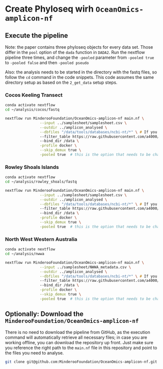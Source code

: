 # Create Phyloseq wirh `OceanOmics-amplicon-nf`


## Execute the pipeline

Note: the paper contains three phyloseq objects for every data set. Those differ in the `pool` option of the `dada` function in `DADA2`. Run the nextflow pipeline three times, and change the `-pooled` parameter from `-pooled true` to `-pooled false` and then `-pooled pseudo`

Also: the analysis needs to be started in the directory with the fastq files, so follow the `cd` command in the code snippets. This code assumes the same directory setup as based on the `2_get_data` setup steps.

### Cocos Keeling Transect   

```zsh
conda activate nextflow
cd ~/analysis/cocos/fastq

nextflow run MinderooFoundation/OceanOmics-amplicon-nf main.nf \
                --input ../samplesheet/samplesheet.csv \
                --outdir ../amplicon_analysed \
                --dbfiles "/data/tools/databases/ncbi-nt/*" \ # If you want to blast against NCBI nt database, you need to first download it to your machine
                --filter_table https://raw.githubusercontent.com/a4000/test_data/main/other_files/filter.csv
                --bind_dir /data \
                -profile docker \
                --skip_demux true \
                -pooled true  # this is the option that needs to be changed to false and pseudo and re-run
```

### Rowley Shoals Islands  

```zsh
conda activate nextflow
cd ~/analysis/rowley_shoals/fastq

nextflow run MinderooFoundation/OceanOmics-amplicon-nf main.nf \
                --input ../samplesheet/samplesheet.csv \
                --outdir ../amplicon_analysed \
                --dbfiles "/data/tools/databases/ncbi-nt/*" \ # If you want to blast against NCBI nt database, you need to first download it to your machine
                --filter_table https://raw.githubusercontent.com/a4000/test_data/main/other_files/filter.csv
                --bind_dir /data \
                -profile docker \
                --skip_demux true \
                -pooled true  # this is the option that needs to be changed to false and pseudo and re-run
```

### North West Western Australia  

```zsh
conda activate nextflow
cd ~/analysis/nwwa

nextflow run MinderooFoundation/OceanOmics-amplicon-nf main.nf \
                --input ../samplesheet/NWWA_metadata.csv \
                --outdir ../amplicon_analysed \
                --dbfiles "/data/tools/databases/ncbi-nt/*" \ # If you want to blast against NCBI nt database, you need to first download it to your machine
                --filter_table https://raw.githubusercontent.com/a4000/test_data/main/other_files/filter.csv
                --bind_dir /data \
                -profile docker \
                --skip_demux true \
                -pooled true  # this is the option that needs to be changed to false and pseudo and re-run
```

## Optionally: Download the `MinderooFoundation/OceanOmics-amplicon-nf`

There is no need to download the pipeline from GitHub, as the execution command will automatically retrieve all necessary files; in case you are 
working offline, you can download the repository up front. Just make sure you reference the right path to the `main.nf` file in this repository and point to the files you need to analyse.

```zsh
git clone git@github.com:MinderooFoundation/OceanOmics-amplicon-nf.git
```

